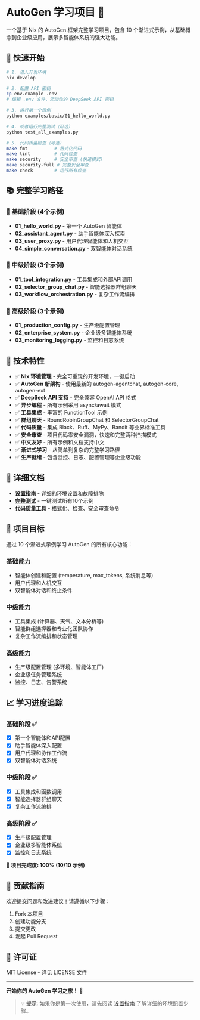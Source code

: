 # AutoGen 学习项目 🤖

一个基于 Nix 的 AutoGen 框架完整学习项目，包含 10 个渐进式示例，从基础概念到企业级应用，展示多智能体系统的强大功能。

## 🚀 快速开始

```bash
# 1. 进入开发环境
nix develop

# 2. 配置 API 密钥
cp env.example .env
# 编辑 .env 文件，添加你的 DeepSeek API 密钥

# 3. 运行第一个示例
python examples/basic/01_hello_world.py

# 4. 或者运行完整测试（可选）
python test_all_examples.py

# 5. 代码质量检查（可选）
make fmt          # 格式化代码
make lint         # 代码检查
make security     # 安全审查 (快速模式)
make security-full # 完整安全审查
make check        # 运行所有检查
```

## 📚 完整学习路径

### 🌱 基础阶段 (4个示例)
- **01_hello_world.py** - 第一个 AutoGen 智能体
- **02_assistant_agent.py** - 助手智能体深入探索
- **03_user_proxy.py** - 用户代理智能体和人机交互
- **04_simple_conversation.py** - 双智能体对话系统

### 🌿 中级阶段 (3个示例)
- **01_tool_integration.py** - 工具集成和外部API调用
- **02_selector_group_chat.py** - 智能选择器群组聊天
- **03_workflow_orchestration.py** - 复杂工作流编排

### 🌳 高级阶段 (3个示例)
- **01_production_config.py** - 生产级配置管理
- **02_enterprise_system.py** - 企业级多智能体系统
- **03_monitoring_logging.py** - 监控和日志系统

## 🔧 技术特性

- ✅ **Nix 环境管理** - 完全可重现的开发环境，一键启动
- ✅ **AutoGen 新架构** - 使用最新的 autogen-agentchat, autogen-core, autogen-ext
- ✅ **DeepSeek API 支持** - 完全兼容 OpenAI API 格式
- ✅ **异步编程** - 所有示例采用 async/await 模式
- ✅ **工具集成** - 丰富的 FunctionTool 示例
- ✅ **群组聊天** - RoundRobinGroupChat 和 SelectorGroupChat
- ✅ **代码质量** - 集成 Black、Ruff、MyPy、Bandit 等业界标准工具
- ✅ **安全审查** - 项目代码零安全漏洞，快速和完整两种扫描模式
- ✅ **中文友好** - 所有示例和文档支持中文
- ✅ **渐进式学习** - 从简单到复杂的完整学习路径
- ✅ **生产就绪** - 包含监控、日志、配置管理等企业级功能

## 📖 详细文档

- **[设置指南](SETUP_GUIDE.md)** - 详细的环境设置和故障排除
- **[完整测试](test_all_examples.py)** - 一键测试所有10个示例
- **[代码质量工具](Makefile)** - 格式化、检查、安全审查命令

## 🎯 项目目标

通过 10 个渐进式示例学习 AutoGen 的所有核心功能：

### 基础能力
- 智能体创建和配置 (temperature, max_tokens, 系统消息等)
- 用户代理和人机交互
- 双智能体对话和终止条件

### 中级能力  
- 工具集成 (计算器、天气、文本分析等)
- 智能群组选择器和专业化团队协作
- 复杂工作流编排和状态管理

### 高级能力
- 生产级配置管理 (多环境、智能体工厂)
- 企业级任务管理系统
- 监控、日志、告警系统

## 📈 学习进度追踪

### 基础阶段 ✅
- [x] 第一个智能体和API配置
- [x] 助手智能体深入配置
- [x] 用户代理和协作工作流
- [x] 双智能体对话系统

### 中级阶段 ✅
- [x] 工具集成和函数调用
- [x] 智能选择器群组聊天
- [x] 复杂工作流编排

### 高级阶段 ✅
- [x] 生产级配置管理
- [x] 企业级多智能体系统
- [x] 监控和日志系统

**🎉 项目完成度: 100% (10/10 示例)**

## 🤝 贡献指南

欢迎提交问题和改进建议！请遵循以下步骤：

1. Fork 本项目
2. 创建功能分支
3. 提交更改
4. 发起 Pull Request

## 📄 许可证

MIT License - 详见 LICENSE 文件

---

**开始你的 AutoGen 学习之旅！** 🚀

> 💡 **提示**: 如果你是第一次使用，请先阅读 [设置指南](SETUP_GUIDE.md) 了解详细的环境配置步骤。 